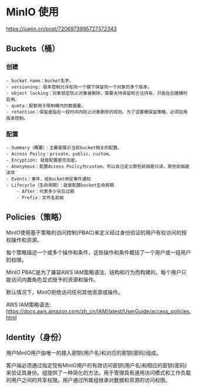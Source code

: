 # MinIO 使用

https://juejin.cn/post/7206973995727372343

## Buckets（桶）
### 创建
```shell
- bucket name：bucket名字。
- versioning: 版本控制允许在同一个键下保留同一个对象的多个版本。
- object locking：对象锁定防止对象被删除。需要支持保留和合法持有。只能在创建桶时启用。
- quota：配额用于限制桶内的数据量。
- retention：保留是指在一段时间内防止对象删除的规则。为了设置桶保留策略，必须启用版本控制。
```
### 配置
```shell
- Summary（概要）：主要是展示当前bucket相关的配置。
- Access Poilcy：private，public，custom。
- Encyption: 就是配置是否加密。
- Anonymous：配置Access Poilcy为custom，可以自己定义那些前缀是只读，那些前缀是读写
- Events：事件，给Bucket绑定事件通知
- Lifecycle（生命周期）：就是配置bucket生命周期
    - After：代表多少天后过期
    - Prefix：文件名前缀
```

## Policies（策略）
MinIO使用基于策略的访问控制(PBAC)来定义经过身份验证的用户有权访问的授权操作和资源。

每个策略描述一个或多个操作和条件，这些操作和条件概括了一个用户或一组用户的权限。

MinIO PBAC是为了兼容AWS IAM策略语法、结构和行为而构建的。每个用户只能访问内置角色显式授予的资源和操作。

默认情况下，MinIO拒绝访问任何其他资源或操作。

AWS IAM策略语法: https://docs.aws.amazon.com/zh_cn/IAM/latest/UserGuide/access_policies.html

## Identity（身份）
用户MinIO用户由唯一的接入密钥(用户名)和对应的密钥(密码)组成。

客户端必须通过指定现有MinlO用户的有效访问密钥(用户名)和相应的密钥(密码)来验证其身份。组提供了一种简化的方法，用于管理具有通用访问模式和工作负载的用户之间的共享权限。用户通过所属组继承对数据和资源的访问权限。
